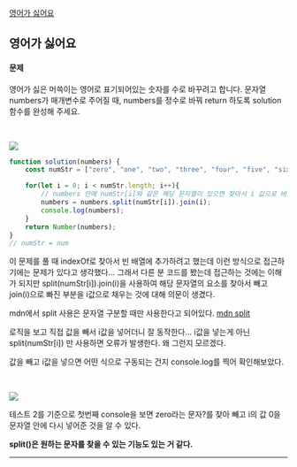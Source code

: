 [영어가 싫어요](https://school.programmers.co.kr/learn/courses/30/lessons/120894)
## 영어가 싫어요
#### 문제
영어가 싫은 머쓱이는 영어로 표기되어있는 숫자를 수로 바꾸려고 합니다. 문자열 numbers가 매개변수로 주어질 때, numbers를 정수로 바꿔 return 하도록 solution 함수를 완성해 주세요.

<br/>

![](https://velog.velcdn.com/images/jkang4531/post/f989ee90-f772-4d41-a0ba-a97083274b08/image.png)

```javascript
function solution(numbers) {
    const numStr = ["zero", "one", "two", "three", "four", "five", "six", "seven", "eight", "nine" ];

    for(let i = 0; i < numStr.length; i++){
        // numbers 안에 numStr[i]와 같은 해당 문자열이 있으면 찾아서 i 값으로 바꿈
        numbers = numbers.split(numStr[i]).join(i);
        console.log(numbers);    
    }
    return Number(numbers);
}
// numStr = num

```
이 문제를 풀 때 indexOf로 찾아서 빈 배열에 추가하려고 했는데 이런 방식으로 접근하기에는 문제가 있다고 생각했다... 그래서 다른 분 코드를 봤는데 접근하는 것에는 이해가 되지만 
split(numStr[i]).join(i)을 사용하여 해당 문자열의 요소를 찾아서 빼고 join(i)으로 빠진 부분을 i값으로 채우는 것에 대해 의문이 생겼다.

mdn에서 split 사용은 문자열 구분할 때만 사용한다고 되어있다.
[mdn split](https://developer.mozilla.org/ko/docs/Web/JavaScript/Reference/Global_Objects/String/split)

로직을 보고 직접 값을 빼서 i값을 넣어더니 잘 동작한다...
i값을 넣는게 아닌 split(numStr[i]) 만 사용하면 오류가 발생한다. 왜 그런지 모르겠다.

값을 빼고 i값을 넣으면 어떤 식으로 구동되는 건지 console.log를 찍어 확인해보았다.

<br/>

![](https://velog.velcdn.com/images/jkang4531/post/d9bbbda3-e294-4a36-a148-5e8632eb907a/image.png)

테스트 2를 기준으로 첫번째 console을 보면 zero라는 문자?를 찾아 빼고 i의 값 0을 문자열 안에 다시 넣어준 것을 알 수 있다.

**split()은 원하는 문자를 찾을 수 있는 기능도 있는 거 같다.**

---

